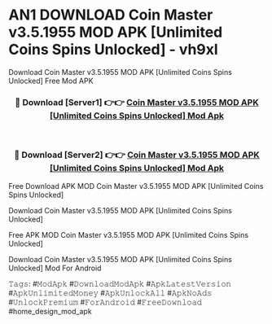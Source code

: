 # AN1 DOWNLOAD Coin Master v3.5.1955 MOD APK [Unlimited Coins Spins Unlocked] - vh9xl
Download Coin Master v3.5.1955 MOD APK [Unlimited Coins Spins Unlocked] Free Mod APK

<div align="center">
<h3>🔴 Download [Server1] 👉👉 <a href="https://apk-comot.site?title=Coin_Master_v3.5.1955_MOD_APK_[Unlimited_Coins_Spins_Unlocked]">Coin Master v3.5.1955 MOD APK [Unlimited Coins Spins Unlocked] Mod Apk</a></h3><br>

<h3>🔴 Download [Server2] 👉👉 <a href="https://apk-comot.site?title=Coin_Master_v3.5.1955_MOD_APK_[Unlimited_Coins_Spins_Unlocked]">Coin Master v3.5.1955 MOD APK [Unlimited Coins Spins Unlocked] Mod Apk</a></h3>
</div>


Free Download APK MOD Coin Master v3.5.1955 MOD APK [Unlimited Coins Spins Unlocked]

Download Coin Master v3.5.1955 MOD APK [Unlimited Coins Spins Unlocked] 

Free APK MOD Coin Master v3.5.1955 MOD APK [Unlimited Coins Spins Unlocked] 

Download Coin Master v3.5.1955 MOD APK [Unlimited Coins Spins Unlocked] Mod For Android

𝚃𝚊𝚐𝚜: #𝙼𝚘𝚍𝙰𝚙𝚔 #𝙳𝚘𝚠𝚗𝚕𝚘𝚊𝚍𝙼𝚘𝚍𝙰𝚙𝚔 #𝙰𝚙𝚔𝙻𝚊𝚝𝚎𝚜𝚝𝚅𝚎𝚛𝚜𝚒𝚘𝚗 #𝙰𝚙𝚔𝚄𝚗𝚕𝚒𝚖𝚒𝚝𝚎𝚍𝙼𝚘𝚗𝚎𝚢 #𝙰𝚙𝚔𝚄𝚗𝚕𝚘𝚌𝚔𝙰𝚕𝚕 #𝙰𝚙𝚔𝙽𝚘𝙰𝚍𝚜 #𝚄𝚗𝚕𝚘𝚌𝚔𝙿𝚛𝚎𝚖𝚒𝚞𝚖 #𝙵𝚘𝚛𝙰𝚗𝚍𝚛𝚘𝚒𝚍 #𝙵𝚛𝚎𝚎𝙳𝚘𝚠𝚗𝚕𝚘𝚊𝚍 #home_design_mod_apk